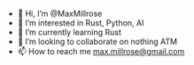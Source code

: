 - 👋 Hi, I’m @MaxMillrose
- 👀 I’m interested in Rust, Python, AI
- 🌱 I’m currently learning Rust
- 💞️ I’m looking to collaborate on nothing ATM
- 📫 How to reach me max.millrose@gmail.com

<!---
MaxMillrose/MaxMillrose is a ✨ special ✨ repository because its `README.md` (this file) appears on your GitHub profile.
You can click the Preview link to take a look at your changes.
--->
